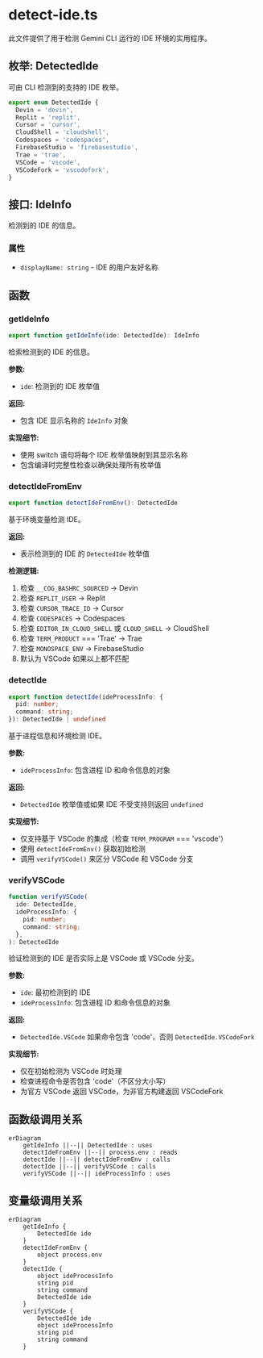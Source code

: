 # detect-ide.ts

此文件提供了用于检测 Gemini CLI 运行的 IDE 环境的实用程序。

## 枚举: DetectedIde

可由 CLI 检测到的支持的 IDE 枚举。

```typescript
export enum DetectedIde {
  Devin = 'devin',
  Replit = 'replit',
  Cursor = 'cursor',
  CloudShell = 'cloudshell',
  Codespaces = 'codespaces',
  FirebaseStudio = 'firebasestudio',
  Trae = 'trae',
  VSCode = 'vscode',
  VSCodeFork = 'vscodefork',
}
```

## 接口: IdeInfo

检测到的 IDE 的信息。

### 属性

- `displayName: string` - IDE 的用户友好名称

## 函数

### getIdeInfo

```typescript
export function getIdeInfo(ide: DetectedIde): IdeInfo
```

检索检测到的 IDE 的信息。

**参数:**
- `ide`: 检测到的 IDE 枚举值

**返回:**
- 包含 IDE 显示名称的 `IdeInfo` 对象

**实现细节:**
- 使用 switch 语句将每个 IDE 枚举值映射到其显示名称
- 包含编译时完整性检查以确保处理所有枚举值

### detectIdeFromEnv

```typescript
export function detectIdeFromEnv(): DetectedIde
```

基于环境变量检测 IDE。

**返回:**
- 表示检测到的 IDE 的 `DetectedIde` 枚举值

**检测逻辑:**
1. 检查 `__COG_BASHRC_SOURCED` → Devin
2. 检查 `REPLIT_USER` → Replit
3. 检查 `CURSOR_TRACE_ID` → Cursor
4. 检查 `CODESPACES` → Codespaces
5. 检查 `EDITOR_IN_CLOUD_SHELL` 或 `CLOUD_SHELL` → CloudShell
6. 检查 `TERM_PRODUCT` === 'Trae' → Trae
7. 检查 `MONOSPACE_ENV` → FirebaseStudio
8. 默认为 VSCode 如果以上都不匹配

### detectIde

```typescript
export function detectIde(ideProcessInfo: {
  pid: number;
  command: string;
}): DetectedIde | undefined
```

基于进程信息和环境检测 IDE。

**参数:**
- `ideProcessInfo`: 包含进程 ID 和命令信息的对象

**返回:**
- `DetectedIde` 枚举值或如果 IDE 不受支持则返回 `undefined`

**实现细节:**
- 仅支持基于 VSCode 的集成（检查 `TERM_PROGRAM` === 'vscode'）
- 使用 `detectIdeFromEnv()` 获取初始检测
- 调用 `verifyVSCode()` 来区分 VSCode 和 VSCode 分支

### verifyVSCode

```typescript
function verifyVSCode(
  ide: DetectedIde,
  ideProcessInfo: {
    pid: number;
    command: string;
  },
): DetectedIde
```

验证检测到的 IDE 是否实际上是 VSCode 或 VSCode 分支。

**参数:**
- `ide`: 最初检测到的 IDE
- `ideProcessInfo`: 包含进程 ID 和命令信息的对象

**返回:**
- `DetectedIde.VSCode` 如果命令包含 'code'，否则 `DetectedIde.VSCodeFork`

**实现细节:**
- 仅在初始检测为 VSCode 时处理
- 检查进程命令是否包含 'code'（不区分大小写）
- 为官方 VSCode 返回 VSCode，为非官方构建返回 VSCodeFork

## 函数级调用关系

```mermaid
erDiagram
    getIdeInfo ||--|| DetectedIde : uses
    detectIdeFromEnv ||--|| process.env : reads
    detectIde ||--|| detectIdeFromEnv : calls
    detectIde ||--|| verifyVSCode : calls
    verifyVSCode ||--|| ideProcessInfo : uses
```

## 变量级调用关系

```mermaid
erDiagram
    getIdeInfo {
        DetectedIde ide
    }
    detectIdeFromEnv {
        object process.env
    }
    detectIde {
        object ideProcessInfo
        string pid
        string command
        DetectedIde ide
    }
    verifyVSCode {
        DetectedIde ide
        object ideProcessInfo
        string pid
        string command
    }
```